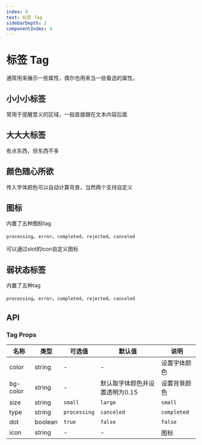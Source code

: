 ```yaml
---
index: 0
text: 标签 Tag
sidebarDepth: 2
componentIndex: 4
---
```

# 标签 Tag
通常用来展示一些属性，偶尔也用来当一些备选的属性。

## 小小小标签
常用于提醒意义的区域，一般直接跟在文本内容后面

<demo src="./test/small.vue" langue="vue" >
</demo>

## 大大大标签
有点东西，但东西不多

<demo src="./test/large.vue" langue="vue" >
</demo>

## 颜色随心所欲
传入字体颜色可以自动计算背景，当然两个支持自定义

<demo src="./test/auto.vue" langue="vue" >
</demo>

## 图标
内置了五种图标tag

`processing`、`error`、`completed`、`rejected`、`canceled`

可以通过slot的icon自定义图标

<demo src="./test/status.vue" langue="vue" >
</demo>

## 弱状态标签
内置了五种tag

`processing`、`error`、`completed`、`rejected`、`canceled`

<demo src="./test/status_no.vue" langue="vue" >
</demo>

## API

### Tag Props

| **名称** | **类型** | **可选值**                                                   | **默认值**                    | **说明**     |
| -------- | -------- | ------------------------------------------------------------ | ----------------------------- | ------------ |
| color    | string   | -                                                            | -                             | 设置字体颜色 |
| bg-color | string   | -                                                            | 默认取字体颜色并设置透明为0.15 | 设置背景颜色 |
| size     | string   | `small` | `large`                                            | `small`                       | 尺寸         |
| type     | string   | `processing` | `canceled` | `completed` | `rejected` | `error` | -                             | 类型         |
| dot      | boolean  | `true`| `false`                                              | `false`                       |              |
| icon     | string   | -                                                            | -                             | 图标         |

